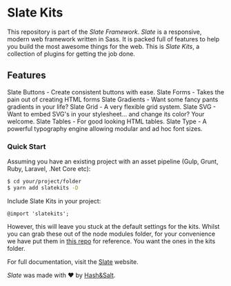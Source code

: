 # Slate Kits

This repository is part of the _Slate Framework_. _Slate_ is a responsive, modern web framework written in Sass. It is packed full of features to help you build the most awesome things for the web. This is _Slate Kits_, a collection of plugins for getting the job done.

## Features

Slate Buttons - Create consistent buttons with ease.
Slate Forms - Takes the pain out of creating HTML forms
Slate Gradients - Want some fancy pants gradients in your life?
Slate Grid - A very flexible grid system.
Slate SVG - Want to embed SVG's in your stylesheet... and change its color? Your welcome.
Slate Tables - For good looking HTML tables.
Slate Type - A powerful typography engine allowing modular and ad hoc font sizes.  

### Quick Start

Assuming you have an existing project with an asset pipeline (Gulp, Grunt, Ruby, Laravel, .Net Core etc):

```sh
$ cd your/project/folder
$ yarn add slatekits -D
```
Include Slate Kits in your project:

```
@import 'slatekits';
```
However, this will leave you stuck at the default settings for the kits. Whilst you can grab these out of the node modules folder, for your convenience we have put them in [this repo](https://github.com/slateengine/slateconfigs) for reference. You want the ones in the kits folder.

For full documentation, visit the [Slate](https://www.slateengine.com) website.

_Slate_ was made with ♥ by [Hash&Salt](https://www.hashandsalt.com).
